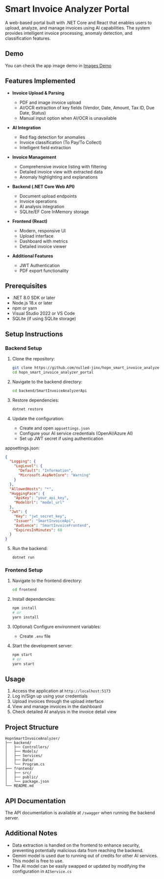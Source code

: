 # Smart Invoice Analyzer Portal

A web-based portal built with .NET Core and React that enables users to upload, analyze, and manage invoices using AI capabilities. The system provides intelligent invoice processing, anomaly detection, and classification features.

## Demo

You can check the app image demo in [Images Demo](/ImagesDemo)

## Features Implemented

- **Invoice Upload & Parsing**

  - PDF and image invoice upload
  - AI/OCR extraction of key fields (Vendor, Date, Amount, Tax ID, Due Date, Status)
  - Manual input option when AI/OCR is unavailable

- **AI Integration**

  - Red flag detection for anomalies
  - Invoice classification (To Pay/To Collect)
  - Intelligent field extraction

- **Invoice Management**

  - Comprehensive invoice listing with filtering
  - Detailed invoice view with extracted data
  - Anomaly highlighting and explanations

- **Backend (.NET Core Web API)**

  - Document upload endpoints
  - Invoice operations
  - AI analysis integration
  - SQLite/EF Core InMemory storage

- **Frontend (React)**

  - Modern, responsive UI
  - Upload interface
  - Dashboard with metrics
  - Detailed invoice viewer

- **Additional Features**
  - JWT Authentication
  - PDF export functionality

## Prerequisites

- .NET 8.0 SDK or later
- Node.js 18.x or later
- npm or yarn
- Visual Studio 2022 or VS Code
- SQLite (if using SQLite storage)

## Setup Instructions

### Backend Setup

1. Clone the repository:

   ```bash
   git clone https://github.com/nulled-jinx/hopn_smart_invoice_analyzer_portal.git
   cd hopn_smart_invoice_analyzer_portal
   ```

2. Navigate to the backend directory:

   ```bash
   cd backend/SmartInvoiceAnalyzerApi
   ```

3. Restore dependencies:

   ```bash
   dotnet restore
   ```

4. Update the configuration:

   - Create and open `appsettings.json`
   - Configure your AI service credentials (OpenAI/Azure AI)
   - Set up JWT secret if using authentication

appsettings.json:

```json
{
  "Logging": {
    "LogLevel": {
      "Default": "Information",
      "Microsoft.AspNetCore": "Warning"
    }
  },
  "AllowedHosts": "*",
  "HuggingFace": {
    "ApiKey": "your_api_key",
    "ModelUrl": "model_url"
  },
  "Jwt": {
    "Key": "jwt_secret_key",
    "Issuer": "SmartInvoiceApi",
    "Audience": "SmartInvoiceFrontend",
    "ExpiresInMinutes": 60
  }
}
```

5. Run the backend:
   ```bash
   dotnet run
   ```

### Frontend Setup

1. Navigate to the frontend directory:

   ```bash
   cd frontend
   ```

2. Install dependencies:

   ```bash
   npm install
   # or
   yarn install
   ```

3. (Optional) Configure environment variables:

   - Create `.env` file

4. Start the development server:
   ```bash
   npm start
   # or
   yarn start
   ```

## Usage

1. Access the application at `http://localhost:5173`
2. Log in/Sign up using your credentials
3. Upload invoices through the upload interface
4. View and manage invoices in the dashboard
5. Check detailed AI analysis in the invoice detail view

## Project Structure

```
HopnSmartInvoiceAnalyzer/
├── backend/
│   ├── Controllers/
│   ├── Models/
│   ├── Services/
│   ├── Data/
│   └── Program.cs
├── frontend/
│   ├── src/
│   ├── public/
│   └── package.json
└── README.md
```

## API Documentation

The API documentation is available at `/swagger` when running the backend server.

## Additional Notes

- Data extraction is handled on the frontend to enhance security, preventing potentially malicious data from reaching the backend.
- Gemini model is used due to running out of credits for other AI services. This model is free to use.
- The AI model can be easily swapped or updated by modifying the configuration in `AIService.cs`
